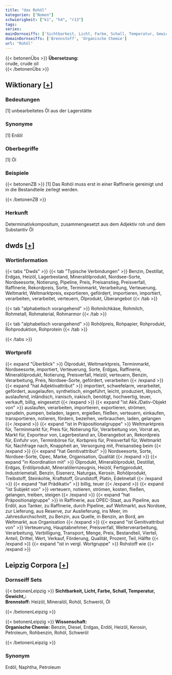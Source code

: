 ```yaml
---
title: "das Rohöl"
kategorien: ["Nomen"]
schwierigkeit: ["k1", "h4", "r13"]
tags:
series:
mainDornseiffs: ['Sichtbarkeit, Licht, Farbe, Schall, Temperatur, Gewicht,', 'Wissenschaft']
domainDornseiffs: ['Brennstoff', 'Organische Chemie']
url: "Rohöl"
---
```


{{< betonenÜbs >}}
**Übersetzung:**  
crude, crude oil  
{{< /betonenÜbs >}}

## Wiktionary [[+](https://de.wiktionary.org/wiki/Rohöl)]

### Bedeutungen
[1] unbearbeitetes Öl aus der Lagerstätte  

### Synonyme
[1] Erdöl  

### Oberbegriffe
[1] Öl  

### Beispiele
{{< betonenZB >}}
[1] Das Rohöl muss erst in einer Raffinerie gereinigt und in die Bestandteile zerlegt werden.  

{{< /betonenZB >}}
### Herkunft
Determinativkompositum, zusammengesetzt aus dem Adjektiv roh und dem Substantiv Öl  



## dwds [[+](https://www.dwds.de/wb/Rohöl)]

### Wortinformation
{{< tabs "Dwds" >}}
{{< tab "Typische Verbindungen" >}}
Benzin, Destillat, Erdgas, Heizöl, Lagerbestand, Mineralölprodukt, Nordsee-Sorte, Nordseesorte, Notierung, Pipeline, Preis, Preisanstieg, Preisverfall, Raffinerie, Rekordpreis, Sorte, Terminmarkt, Verarbeitung, Verteuerung, Weltmarkt, Weltmarktpreis, exportieren, gefördert, importieren, importiert, verarbeiten, verarbeitet, verteuern, Ölprodukt, Überangebot
{{< /tab >}}

{{< tab "alphabetisch vorangehend" >}}
Rohmilchkäse, Rohmilch, Rohmetall, Rohmaterial, Rohmarmor
{{< /tab >}}

{{< tab "alphabetisch vorangehend" >}}
Rohölpreis, Rohpapier, Rohprodukt, Rohproduktion, Rohprotein
{{< /tab >}}

{{< /tabs >}}

### Wortprofil
{{< expand "Überblick" >}} Ölprodukt, Weltmarktpreis, Terminmarkt, Nordseesorte, importiert, Verteuerung, Sorte, Erdgas, Raffinerie, Mineralölprodukt, Notierung, Preisverfall, Heizöl, verteuern, Benzin, Verarbeitung, Preis, Nordsee-Sorte, gefördert, verarbeiten {{< /expand >}}
{{< expand "hat Adjektivattribut" >}} importiert, schwefelarm, verarbeitet, gefördert, ausgelaufen, synthetisch, eingeführt, leicht, produziert, libysch, auslaufend, inländisch, iranisch, irakisch, benötigt, hochwertig, teuer, verkauft, billig, eingesetzt {{< /expand >}}
{{< expand "ist Akk./Dativ-Objekt von" >}} auslaufen, verarbeiten, importieren, exportieren, strömen, sprudeln, pumpen, beladen, lagern, ergießen, fließen, verteuern, einkaufen, transportieren, notieren, fördern, bezeihen, verbrauchen, laden, gelangen {{< /expand >}}
{{< expand "ist in Präpositionalgruppe" >}} Weltmarktpreis für, Terminmarkt für, Preis für, Notierung für, Verarbeitung von, Vorrat an, Markt für, Exporteur von, Lagerbestand an, Überangebot an, Rekordpreis für, Einfuhr von, Terminbörse für, Korbpreis für, Preisverfall für, Weltmarkt für, Nachfrage nach, Knappheit an, Versorgung mit, Preisanstieg beim {{< /expand >}}
{{< expand "hat Genitivattribut" >}} Nordseesorte, Sorte, Nordsee-Sorte, Opec, Marke, Organisation, Qualität {{< /expand >}}
{{< expand "in Koordination mit" >}} Ölprodukt, Mineralölprodukt, Destillat, Erdgas, Erdölprodukt, Mineralölernzeugnis, Heizöl, Fertigprodukt, Industriemetall, Benzin, Eisenerz, Naturgas, Kerosin, Rohölprodukt, Treibstoff, Steinkohle, Kraftstoff, Grundstoff, Platin, Edelmetall {{< /expand >}}
{{< expand "hat Prädikativ" >}} billig, teuer {{< /expand >}}
{{< expand "ist Subjekt von" >}} verteuern, notieren, strömen, kosten, fließen, gelangen, treiben, steigen {{< /expand >}}
{{< expand "hat Präpositionalgruppe" >}} in Raffinerie, aus OPEC-Staat, aus Pipeline, aus Erdöl, aus Tanker, zu Raffinerie, durch Pipeline, auf Weltmarkt, aus Nordsee, zur Lieferung, aus Reserve, zur Auslieferung, ins Meer, im Jahresdurchschnitt, zu Benzin, aus Quelle, in Benzin, an Bord, am Weltmarkt, aus Organisation {{< /expand >}}
{{< expand "ist Genitivattribut von" >}} Verteuerung, Hauptabnehmer, Preisverfall, Weiterverarbeitung, Verarbeitung, Verbilligung, Transport, Menge, Preis, Bestandteil, Viertel, Anteil, Drittel, Wert, Verkauf, Förderung, Qualität, Prozent, Teil, Hälfte {{< /expand >}}
{{< expand "ist in vergl. Wortgruppe" >}} Rohstoff wie {{< /expand >}}

## Leipzig Corpora [[+](https://corpora.uni-leipzig.de/en/res?word=Rohöl&corpusId=deu_newscrawl-public_2018)]

### Dornseiff Sets
{{< betonenLeipzig >}}
**Sichtbarkeit, Licht, Farbe, Schall, Temperatur, Gewicht,:**  
**Brennstoff:** Heizöl, Mineralöl, Rohöl, Schweröl, Öl  

{{< /betonenLeipzig >}}


{{< betonenLeipzig >}}
**Wissenschaft:**  
**Organische Chemie:** Benzin, Diesel, Erdgas, Erdöl, Heizöl, Kerosin, Petroleum, Rohbenzin, Rohöl, Schweröl  

{{< /betonenLeipzig >}}

### Synonym
Erdöl, Naphtha, Petroleum

